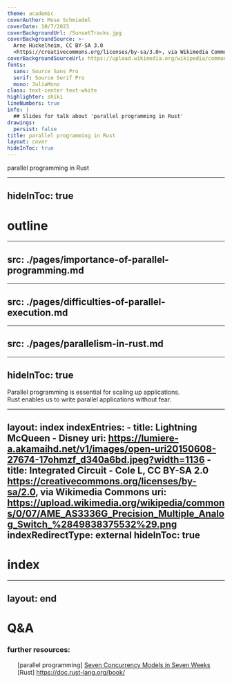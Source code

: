 ```yaml
---
theme: academic
coverAuthor: Mose Schmiedel
coverDate: 10/7/2023
coverBackgroundUrl: /SunsetTracks.jpg
coverBackgroundSource: >-
  Arne Hückelheim, CC BY-SA 3.0
  <https://creativecommons.org/licenses/by-sa/3.0>, via Wikimedia Commons
coverBackgroundSourceUrl: https://upload.wikimedia.org/wikipedia/commons/a/a9/SunsetTracks.JPG
fonts:
  sans: Source Sans Pro
  serif: Source Serif Pro
  mono: JuliaMono
class: text-center text-white
highlighter: shiki
lineNumbers: true
info: |
  ## Slides for talk about 'parallel programming in Rust'
drawings:
  persist: false
title: parallel programming in Rust
layout: cover
hideInToc: true
---
```


<div class="text-6xl">

parallel programming in Rust
</div>


---
hideInToc: true
---

# outline

<Toc />


---
src: ./pages/importance-of-parallel-programming.md
---

---
src: ./pages/difficulties-of-parallel-execution.md
---

---
src: ./pages/parallelism-in-rust.md
---

---
hideInToc: true
---

<div class="flex flex-column w-full h-full items-center justify-around">
<div class="text-3xl text-center font-bold">
    <div v-click class="mt-8">
    Parallel programming is essential for scaling up applications.
    </div>
    <div v-click class="mt-16">
    Rust enables us to write parallel applications without fear.
    </div>
</div>
</div>

<!--
- physical limitations enforce usage of parallel programming to increase performance of computer systems
- the compiler of Rust is a powerful code analysis tool, that helps to write correct parallel applications
-->

---
layout: index
indexEntries:
    -   title: Lightning McQueen - Disney
        uri: https://lumiere-a.akamaihd.net/v1/images/open-uri20150608-27674-17ohmzf_d340a6bd.jpeg?width=1136
    -
        title: Integrated Circuit - Cole L, CC BY-SA 2.0 <https://creativecommons.org/licenses/by-sa/2.0>, via Wikimedia Commons
        uri: https://upload.wikimedia.org/wikipedia/commons/0/07/AME_AS3336G_Precision_Multiple_Analog_Switch_%2849838375532%29.png
indexRedirectType: external
hideInToc: true
---
# index

---
layout: end
---
# Q&A

<div class="mt-8">

### further resources:
- [parallel programming] [Seven Concurrency Models in Seven Weeks](https://pragprog.com/titles/pb7con/seven-concurrency-models-in-seven-weeks/)
- [Rust] https://doc.rust-lang.org/book/
</div>

<style>
li {
    list-style-type: none;
}
</style>
